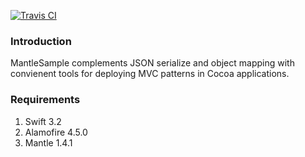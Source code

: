[![Travis CI](https://travis-ci.org/emreozdil/MantleSample.svg?branch=master)](https://travis-ci.org/emreozdil/MantleSample/builds)

### Introduction

MantleSample complements JSON serialize and object mapping  with convienent tools for deploying MVC patterns in Cocoa applications.

### Requirements
1. Swift 3.2
2. Alamofire 4.5.0
3. Mantle 1.4.1
